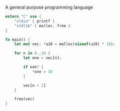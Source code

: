 A general purpose programming language

```rs
extern "C" use {
    "stdio" { printf }
    "stdlib" { malloc, free }
}

fn main() {
    let mut vec: *u10 = malloc(sizeof(u10) * 10);

    for n in 0..10 {
        let one = vec[n];

        if one? {
            *one = 10
        }

        vec[n + 1]
    }

    free(vec)
}
```